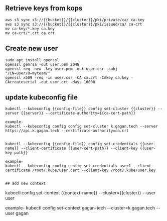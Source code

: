 ## Retrieve keys from kops
```
aws s3 sync s3://{{bucket}}/{{cluster}}/pki/private/ca/ ca-key
aws s3 sync s3://{{bucket}}/{{cluster}}/pki/issued/ca/ ca-crt
mv ca-key/*.key ca.key
mv ca-crt/*.crt ca.crt
```
## Create new user
```
sudo apt install openssl
openssl genrsa -out user.pem 2048
openssl req -new -key user.pem -out user.csr -subj "/CN=user/O=myteam/"
openssl x509 -req -in user.csr -CA ca.crt -CAkey ca.key -CAcreateserial -out user.crt -days 10000
```

## update kubeconfig file
```
kubectl --kubeconfig {{config-file}} config set-cluster {{cluster}} --server {{server}} --certificate-authority={{ca-cert-path}}

example-
kubectl --kubeconfig config config set-cluster k.gagan.tech --server https://api.k.gagan.tech --certificate-authority=ca.crt


kubectl --kubeconfig {{config-file}} config set-credentials {{user-name}} --client-certificate {{user-cert-path}} --client-key {{user-key-path}}

example-
kubectl --kubeconfig config config set-credentials user1 --client-certificate /root/.kube/user.cert --client-key /root/.kube/user.key


## add new context
```
kubectl config set-context {{context-name}} --cluster={{cluster}} --user user

example-
kubectl config set-context gagan-tech --cluster=k.gagan.tech --user gagan
```
